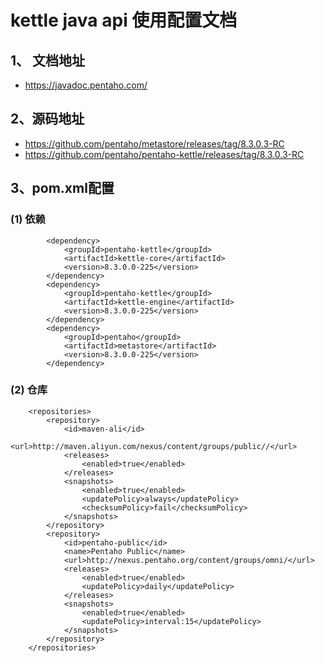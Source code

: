 # kettle java api 使用配置文档
## 1、 文档地址
- https://javadoc.pentaho.com/
 
## 2、源码地址
- https://github.com/pentaho/metastore/releases/tag/8.3.0.3-RC
- https://github.com/pentaho/pentaho-kettle/releases/tag/8.3.0.3-RC

## 3、pom.xml配置
### (1) 依赖
```
		<dependency>
			<groupId>pentaho-kettle</groupId>
			<artifactId>kettle-core</artifactId>
			<version>8.3.0.0-225</version>
		</dependency>
		<dependency>
			<groupId>pentaho-kettle</groupId>
			<artifactId>kettle-engine</artifactId>
			<version>8.3.0.0-225</version>
		</dependency>
		<dependency>
			<groupId>pentaho</groupId>
			<artifactId>metastore</artifactId>
			<version>8.3.0.0-225</version>
		</dependency>
```
### (2) 仓库
```
	<repositories>
		<repository>
			<id>maven-ali</id>
			<url>http://maven.aliyun.com/nexus/content/groups/public//</url>
			<releases>
				<enabled>true</enabled>
			</releases>
			<snapshots>
				<enabled>true</enabled>
				<updatePolicy>always</updatePolicy>
				<checksumPolicy>fail</checksumPolicy>
			</snapshots>
		</repository>
		<repository>
			<id>pentaho-public</id>
			<name>Pentaho Public</name>
			<url>http://nexus.pentaho.org/content/groups/omni/</url>
			<releases>
				<enabled>true</enabled>
				<updatePolicy>daily</updatePolicy>
			</releases>
			<snapshots>
				<enabled>true</enabled>
				<updatePolicy>interval:15</updatePolicy>
			</snapshots>
		</repository>
	</repositories>
```


